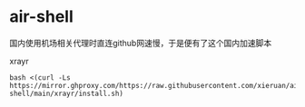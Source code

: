 # air-shell

国内使用机场相关代理时直连github网速慢，于是便有了这个国内加速脚本

xrayr
```
bash <(curl -Ls https://mirror.ghproxy.com/https://raw.githubusercontent.com/xieruan/air-shell/main/xrayr/install.sh)
```
